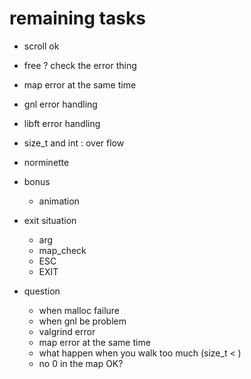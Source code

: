 # remaining tasks
- scroll ok
- free ? check the error thing
- map error at the same time
- gnl error handling
- libft error handling
- size_t and int : over flow
- norminette
- bonus
    - animation

- exit situation
    - arg
    - map_check
    - ESC
    - EXIT

- question
    - when malloc failure
    - when gnl be problem
    - valgrind error
    - map error at the same time
    - what happen when you walk too much (size_t < )
    - no 0 in the map OK?
